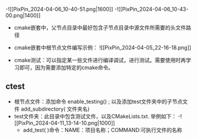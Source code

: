 -![[PixPin_2024-04-06_10-40-51.png|1600]]
-![[PixPin_2024-04-06_10-43-00.png|1400]]
- cmake嵌套中，父节点目录中最好包含子节点目录中源文件所需要的头文件路径

- cmake嵌套中根节点文件编写示例：
![[PixPin_2024-04-05_22-16-18.png]]

- cmake测试：可以指定某一些文件进行编译调试，进行测试。需要使用时再学习即可，因为需要添加特定的cmake命令。

## ctest
- 根节点文件：添加命令 enable_testing()   ; 以及添加test文件夹中的子节点文件  add_subdirectory( 文件夹名)
- test文件夹：此目录中包含测试文件，以及CMakeLists.txt. 举例如下：
		-![[PixPin_2024-04-11_13-14-10.png|1000]]
	- add_test( )命令：NAME：项目名称；COMMAND:可执行文件的名称